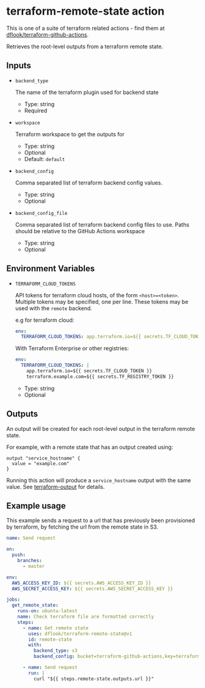 # terraform-remote-state action

This is one of a suite of terraform related actions - find them at [dflook/terraform-github-actions](https://github.com/dflook/terraform-github-actions).

Retrieves the root-level outputs from a terraform remote state.

## Inputs

* `backend_type`

  The name of the terraform plugin used for backend state

  - Type: string
  - Required

* `workspace`

  Terraform workspace to get the outputs for

  - Type: string
  - Optional
  - Default: `default`

* `backend_config`

  Comma separated list of terraform backend config values.

  - Type: string
  - Optional

* `backend_config_file`

  Comma separated list of terraform backend config files to use.
  Paths should be relative to the GitHub Actions workspace

  - Type: string
  - Optional

## Environment Variables

* `TERRAFORM_CLOUD_TOKENS`

  API tokens for terraform cloud hosts, of the form `<host>=<token>`. Multiple tokens may be specified, one per line.
  These tokens may be used with the `remote` backend.

  e.g for terraform cloud:
  ```yaml
  env:
    TERRAFORM_CLOUD_TOKENS: app.terraform.io=${{ secrets.TF_CLOUD_TOKEN }}
  ```

  With Terraform Enterprise or other registries:
  ```yaml
  env:
    TERRAFORM_CLOUD_TOKENS: |
      app.terraform.io=${{ secrets.TF_CLOUD_TOKEN }}
      terraform.example.com=${{ secrets.TF_REGISTRY_TOKEN }}
  ```

  - Type: string
  - Optional

## Outputs

An output will be created for each root-level output in the terraform remote state.

For example, with a remote state that has an output created using:
```hcl
output "service_hostname" {
  value = "example.com"
}
```
Running this action will produce a `service_hostname` output with the same value.
See [terraform-output](https://github.com/dflook/terraform-github-actions/tree/master/terraform-output) for details.

## Example usage

This example sends a request to a url that has previously been provisioned by terraform, by fetching the url from the remote state in S3.

```yaml
name: Send request

on:
  push:
    branches:
      - master

env:
  AWS_ACCESS_KEY_ID: ${{ secrets.AWS_ACCESS_KEY_ID }}
  AWS_SECRET_ACCESS_KEY: ${{ secrets.AWS_SECRET_ACCESS_KEY }}

jobs:
  get_remote_state:
    runs-on: ubuntu-latest
    name: Check terraform file are formatted correctly
    steps:
      - name: Get remote state
        uses: dflook/terraform-remote-state@v1
        id: remote-state
        with:
          backend_type: s3
          backend_config: bucket=terraform-github-actions,key=terraform-remote-state,region=eu-west-2

      - name: Send request
        run: |
          curl "${{ steps.remote-state.outputs.url }}"
```
